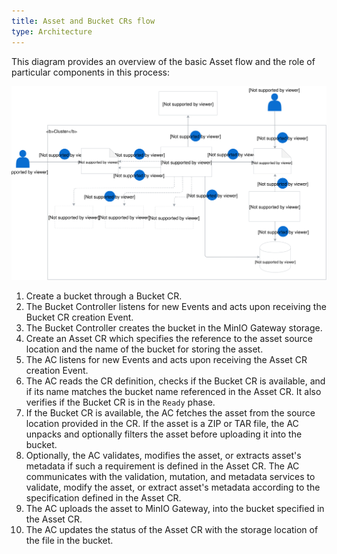 ```yaml
---
title: Asset and Bucket CRs flow
type: Architecture
---
```



This diagram provides an overview of the basic Asset flow and the role of particular components in this process:

![](./assets/rafter-architecture-2.svg)

1. Create a bucket through a Bucket CR.
2. The Bucket Controller listens for new Events and acts upon receiving the Bucket CR creation Event.
3. The Bucket Controller creates the bucket in the MinIO Gateway storage.
4. Create an Asset CR which specifies the reference to the asset source location and the name of the bucket for storing the asset.
5. The AC listens for new Events and acts upon receiving the Asset CR creation Event.
6. The AC reads the CR definition, checks if the Bucket CR is available, and if its name matches the bucket name referenced in the Asset CR. It also verifies if the Bucket CR is in the `Ready` phase.
7. If the Bucket CR is available, the AC fetches the asset from the source location provided in the CR. If the asset is a ZIP or TAR file, the AC unpacks and optionally filters the asset before uploading it into the bucket.
8. Optionally, the AC validates, modifies the asset, or extracts asset's metadata if such a requirement is defined in the Asset CR. The AC communicates with the validation, mutation, and metadata services to validate, modify the asset, or extract asset's metadata according to the specification defined in the Asset CR.
9. The AC uploads the asset to MinIO Gateway, into the bucket specified in the Asset CR.
10. The AC updates the status of the Asset CR with the storage location of the file in the bucket.
